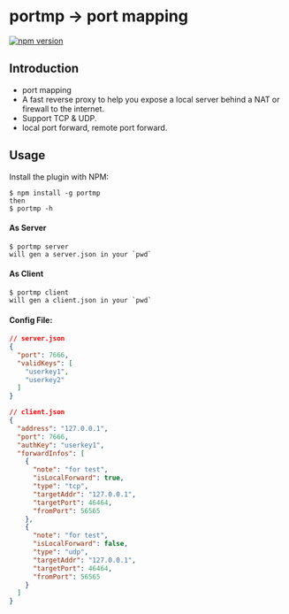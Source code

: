 [npm-image]: https://img.shields.io/npm/v/portmp.svg
[npm-url]: https://www.npmjs.com/package/portmp

[npm-package-image]: https://github.com/tinysets/portmp/actions/workflows/npm-publish.yml/badge.svg
[npm-package-url]: https://github.com/tinysets/portmp/actions/workflows/npm-publish.yml

# portmp -> port mapping

<!-- [![Node.js Package][npm-package-image]][npm-package-url] -->
[![npm version][npm-image]][npm-url]


## Introduction
- port mapping
- A fast reverse proxy to help you expose a local server behind a NAT or firewall to the internet.
- Support TCP & UDP.
- local port forward, remote port forward.

## Usage

Install the plugin with NPM:

```
$ npm install -g portmp
then
$ portmp -h
```

#### As Server
```
$ portmp server
will gen a server.json in your `pwd`
```

#### As Client
```
$ portmp client
will gen a client.json in your `pwd`
```

#### Config File:
```json
// server.json
{
  "port": 7666,
  "validKeys": [
    "userkey1",
    "userkey2"
  ]
}
```
```json
// client.json
{
  "address": "127.0.0.1",
  "port": 7666,
  "authKey": "userkey1",
  "forwardInfos": [
    {
      "note": "for test",
      "isLocalForward": true,
      "type": "tcp",
      "targetAddr": "127.0.0.1",
      "targetPort": 46464,
      "fromPort": 56565
    },
    {
      "note": "for test",
      "isLocalForward": false,
      "type": "udp",
      "targetAddr": "127.0.0.1",
      "targetPort": 46464,
      "fromPort": 56565
    }
  ]
}
```